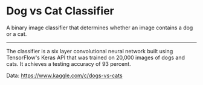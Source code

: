 # Dog vs Cat Classifier
A binary image classifier that determines whether an image contains a dog or a cat. 
_____________________________________________________________________________________________
The classifier is a six layer convolutional neural network built using TensorFlow's Keras API that 
was trained on 20,000 images of dogs and cats. It achieves a testing accuracy of 93 percent.

Data: https://www.kaggle.com/c/dogs-vs-cats

